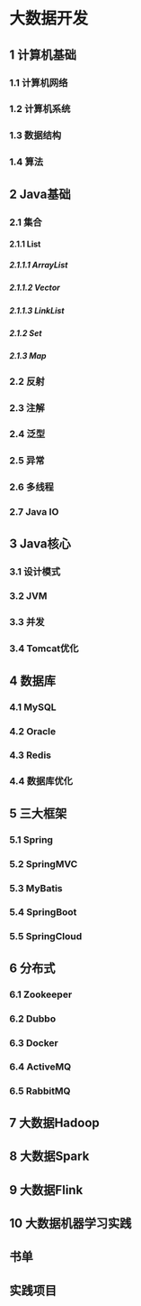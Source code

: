 # 大数据开发

## 1 计算机基础

### 1.1 计算机网络

### 1.2 计算机系统

### 1.3 数据结构

### 1.4 算法

## 2 Java基础

### 2.1 集合

#### 2.1.1 List

##### 2.1.1.1 ArrayList

##### 2.1.1.2 Vector

##### 2.1.1.3 LinkList

##### 2.1.2 Set

##### 2.1.3 Map

### 2.2 反射

### 2.3 注解

### 2.4 泛型

### 2.5 异常

### 2.6 多线程

### 2.7 Java IO

## 3 Java核心

### 3.1 设计模式

### 3.2 JVM

### 3.3 并发

### 3.4 Tomcat优化

## 4 数据库

### 4.1 MySQL

### 4.2 Oracle

### 4.3 Redis

### 4.4 数据库优化

## 5 三大框架

### 5.1 Spring

### 5.2 SpringMVC

### 5.3 MyBatis

### 5.4 SpringBoot

### 5.5 SpringCloud

## 6 分布式

### 6.1 Zookeeper

### 6.2 Dubbo

### 6.3 Docker

### 6.4 ActiveMQ

### 6.5 RabbitMQ

## 7 大数据Hadoop

## 8 大数据Spark

## 9 大数据Flink

## 10 大数据机器学习实践

## 书单

## 实践项目

